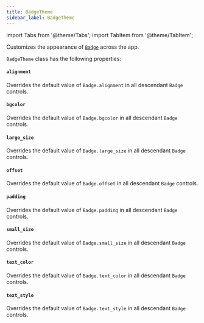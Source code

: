```yaml
---
title: BadgeTheme
sidebar_label: BadgeTheme
---
```

import Tabs from '@theme/Tabs';
import TabItem from '@theme/TabItem';

Customizes the appearance of [`Badge`](/docs/reference/types/badge) across the app.

`BadgeTheme` class has the following properties:

#### `alignment`

Overrides the default value of `Badge.alignment` in all descendant `Badge` controls.

#### `bgcolor`

Overrides the default value of `Badge.bgcolor` in all descendant `Badge` controls.

#### `large_size`

Overrides the default value of `Badge.large_size` in all descendant `Badge` controls.

#### `offset`

Overrides the default value of `Badge.offset` in all descendant `Badge` controls.

#### `padding`

Overrides the default value of `Badge.padding` in all descendant `Badge` controls.

#### `small_size`

Overrides the default value of `Badge.small_size` in all descendant `Badge` controls.

#### `text_color`

Overrides the default value of `Badge.text_color` in all descendant `Badge` controls.

#### `text_style`

Overrides the default value of `Badge.text_style` in all descendant `Badge` controls.
